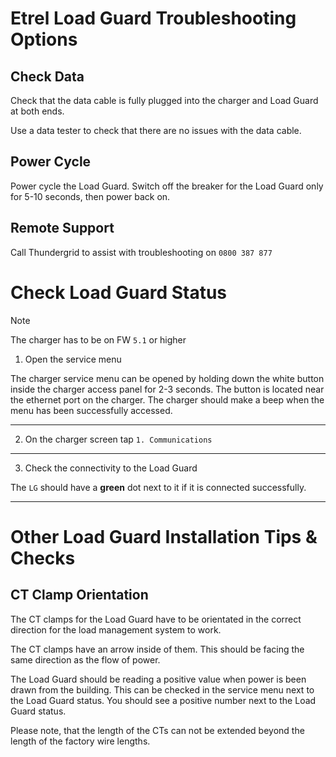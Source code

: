 # Etrel Load Guard Troubleshooting Options
## Check Data
Check that the data cable is fully plugged into the charger and Load Guard at both ends.

Use a data tester to check that there are no issues with the data cable.

## Power Cycle
Power cycle the Load Guard. Switch off the breaker for the Load Guard only for 5-10 seconds, then power back on.  

## Remote Support
Call Thundergrid to assist with troubleshooting on `0800 387 877`

# Check Load Guard Status
> [!NOTE]
> The charger has to be on FW `5.1` or higher
1. Open the service menu

The charger service menu can be opened by holding down the white button inside the charger access panel for 2-3 seconds. The button is located near the ethernet port on the charger. The charger should make a beep when the menu has been successfully accessed.
***
2. On the charger screen tap `1. Communications`

***
3. Check the connectivity to the Load Guard

The `LG` should have a **green** dot next to it if it is connected successfully.
***

# Other Load Guard Installation Tips & Checks
## CT Clamp Orientation
The CT clamps for the Load Guard have to be orientated in the correct direction for the load management system to work.

The CT clamps have an arrow inside of them. This should be facing the same direction as the flow of power.

The Load Guard should be reading a positive value when power is been drawn from the building. This can be checked in the service menu next to the Load Guard status. You should see a positive number next to the Load Guard status.

Please note, that the length of the CTs can not be extended beyond the length of the factory wire lengths.
